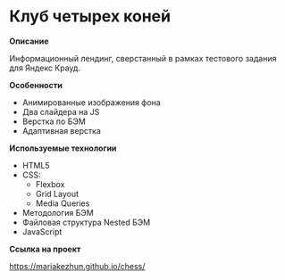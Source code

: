 # Клуб четырех коней

**Описание**

Информационный лендинг, сверстанный в рамках тестового задания для Яндекс Крауд. 

**Особенности**

- Анимированные изображения фона 
- Два слайдера на JS
- Верстка по БЭМ
- Адаптивная верстка


**Используемые технологии**

- HTML5
- CSS:
    - Flexbox
    - Grid Layout
    - Media Queries
- Методология БЭМ
- Файловая структура Nested БЭМ
- JavaScript

**Ссылка на проект**

https://mariakezhun.github.io/chess/